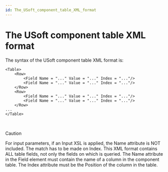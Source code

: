 ```yaml
---
id: The_USoft_component_table_XML_format
---
```


# The USoft component table XML format

The syntax of the USoft component table XML format is:

```language-xml
<Table>
    <Row>
        <Field Name = "..." Value = "..." Index = "..."/>
        <Field Name = "..." Value = "..." Index = "..."/>
    </Row>
    <Row>
        <Field Name = "..." Value = "..." Index = "..."/>
        <Field Name = "..." Value = "..." Index = "..."/>
    </Row>
...
</Table>
```

 

> [!CAUTION]
> For input parameters, if an Input XSL is applied, the Name attribute is NOT included. The match has to be made on Index.
> This XML format contains ALL table fields, not only the fields on which is queried.
> The Name attribute in the Field element must contain the name of a column in the component table. The Index attribute must be the Position of the column in the table.



 